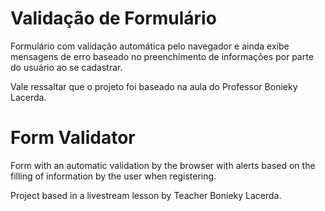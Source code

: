 # Validação de Formulário #

  Formulário com validação automática pelo navegador e ainda exibe mensagens de erro baseado no preenchimento de informações por parte do usuário ao se cadastrar.

   Vale ressaltar que o projeto foi baseado na aula do Professor Bonieky Lacerda.

# Form Validator #

  Form with an automatic validation by the browser with alerts based on the filling of information by the user when registering.
  
  Project based in a livestream lesson by Teacher Bonieky Lacerda.
